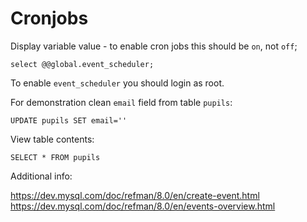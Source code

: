 # Cronjobs

Display variable value - to enable cron jobs this should be `on`, not `off`;

`select @@global.event_scheduler;`

To enable `event_scheduler` you should login as root.

For demonstration clean `email` field from table `pupils`:

`UPDATE pupils SET email=''` 

View table contents:

`SELECT * FROM pupils`

Additional info:

https://dev.mysql.com/doc/refman/8.0/en/create-event.html
https://dev.mysql.com/doc/refman/8.0/en/events-overview.html